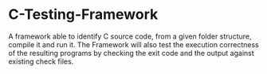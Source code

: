 # C-Testing-Framework
A framework able to identify C source code, from a given folder structure, compile it and run it. The Framework will also test the execution correctness of the resulting programs by checking the exit code and the output against existing check files.
